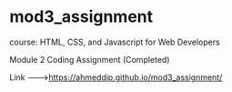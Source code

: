 # mod3_assignment
course: HTML, CSS, and Javascript for Web Developers

Module 2 Coding Assignment (Completed)

Link --->https://ahmeddip.github.io/mod3_assignment/
